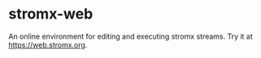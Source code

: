# stromx-web
An online environment for editing and executing stromx streams. Try it at https://web.stromx.org.
